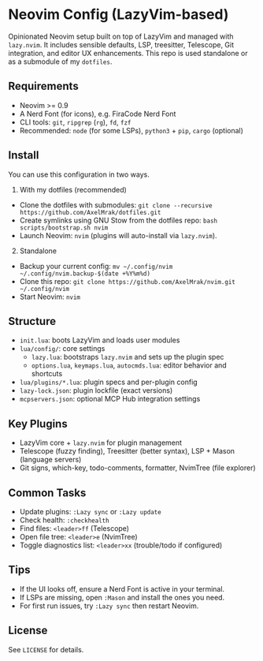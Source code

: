 # Neovim Config (LazyVim-based)

Opinionated Neovim setup built on top of LazyVim and managed with `lazy.nvim`.
It includes sensible defaults, LSP, treesitter, Telescope, Git integration, and
editor UX enhancements. This repo is used standalone or as a submodule of my
`dotfiles`.

## Requirements
- Neovim >= 0.9
- A Nerd Font (for icons), e.g. FiraCode Nerd Font
- CLI tools: `git`, `ripgrep` (`rg`), `fd`, `fzf`
- Recommended: `node` (for some LSPs), `python3` + `pip`, `cargo` (optional)

## Install
You can use this configuration in two ways.

1) With my dotfiles (recommended)
- Clone the dotfiles with submodules:
  `git clone --recursive https://github.com/AxelMrak/dotfiles.git`
- Create symlinks using GNU Stow from the dotfiles repo:
  `bash scripts/bootstrap.sh nvim`
- Launch Neovim: `nvim` (plugins will auto-install via `lazy.nvim`).

2) Standalone
- Backup your current config: `mv ~/.config/nvim ~/.config/nvim.backup-$(date +%Y%m%d)`
- Clone this repo: `git clone https://github.com/AxelMrak/nvim.git ~/.config/nvim`
- Start Neovim: `nvim`

## Structure
- `init.lua`: boots LazyVim and loads user modules
- `lua/config/`: core settings
  - `lazy.lua`: bootstraps `lazy.nvim` and sets up the plugin spec
  - `options.lua`, `keymaps.lua`, `autocmds.lua`: editor behavior and shortcuts
- `lua/plugins/*.lua`: plugin specs and per-plugin config
- `lazy-lock.json`: plugin lockfile (exact versions)
- `mcpservers.json`: optional MCP Hub integration settings

## Key Plugins
- LazyVim core + `lazy.nvim` for plugin management
- Telescope (fuzzy finding), Treesitter (better syntax), LSP + Mason (language servers)
- Git signs, which-key, todo-comments, formatter, NvimTree (file explorer)

## Common Tasks
- Update plugins: `:Lazy sync` or `:Lazy update`
- Check health: `:checkhealth`
- Find files: `<leader>ff` (Telescope)
- Open file tree: `<leader>e` (NvimTree)
- Toggle diagnostics list: `<leader>xx` (trouble/todo if configured)

## Tips
- If the UI looks off, ensure a Nerd Font is active in your terminal.
- If LSPs are missing, open `:Mason` and install the ones you need.
- For first run issues, try `:Lazy sync` then restart Neovim.

## License
See `LICENSE` for details.
